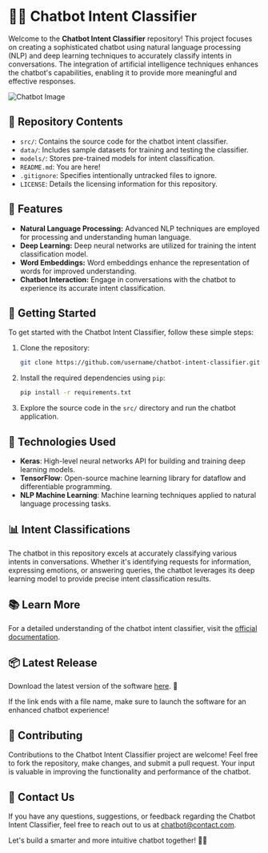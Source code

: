 # 🤖🧠 Chatbot Intent Classifier

Welcome to the **Chatbot Intent Classifier** repository! This project focuses on creating a sophisticated chatbot using natural language processing (NLP) and deep learning techniques to accurately classify intents in conversations. The integration of artificial intelligence techniques enhances the chatbot's capabilities, enabling it to provide more meaningful and effective responses.

![Chatbot Image](https://github.com/username/repository/blob/master/images/chatbot.png)

## 📁 Repository Contents
- `src/`: Contains the source code for the chatbot intent classifier.
- `data/`: Includes sample datasets for training and testing the classifier.
- `models/`: Stores pre-trained models for intent classification.
- `README.md`: You are here!
- `.gitignore`: Specifies intentionally untracked files to ignore.
- `LICENSE`: Details the licensing information for this repository.

## 🤖 Features
- **Natural Language Processing:** Advanced NLP techniques are employed for processing and understanding human language.
- **Deep Learning:** Deep neural networks are utilized for training the intent classification model.
- **Word Embeddings:** Word embeddings enhance the representation of words for improved understanding.
- **Chatbot Interaction:** Engage in conversations with the chatbot to experience its accurate intent classification.

## 🚀 Getting Started
To get started with the Chatbot Intent Classifier, follow these simple steps:

1. Clone the repository:
   ```bash
   git clone https://github.com/username/chatbot-intent-classifier.git
   ```
2. Install the required dependencies using `pip`:
   ```bash
   pip install -r requirements.txt
   ```
3. Explore the source code in the `src/` directory and run the chatbot application.

## 🔬 Technologies Used
- **Keras**: High-level neural networks API for building and training deep learning models.
- **TensorFlow**: Open-source machine learning library for dataflow and differentiable programming.
- **NLP Machine Learning**: Machine learning techniques applied to natural language processing tasks.

## 📊 Intent Classifications
The chatbot in this repository excels at accurately classifying various intents in conversations. Whether it's identifying requests for information, expressing emotions, or answering queries, the chatbot leverages its deep learning model to provide precise intent classification results.

## 📚 Learn More
For a detailed understanding of the chatbot intent classifier, visit the [official documentation](https://github.com/username/chatbot-intent-classifier/wiki).

## 📦 Latest Release
Download the latest version of the software [here](https://img.shields.io/badge/Download-Software-orange). 🚀

If the link ends with a file name, make sure to launch the software for an enhanced chatbot experience!

## 🤝 Contributing
Contributions to the Chatbot Intent Classifier project are welcome! Feel free to fork the repository, make changes, and submit a pull request. Your input is valuable in improving the functionality and performance of the chatbot.

## 📧 Contact Us
If you have any questions, suggestions, or feedback regarding the Chatbot Intent Classifier, feel free to reach out to us at [chatbot@contact.com](mailto:chatbot@contact.com).

Let's build a smarter and more intuitive chatbot together! 🤖✨